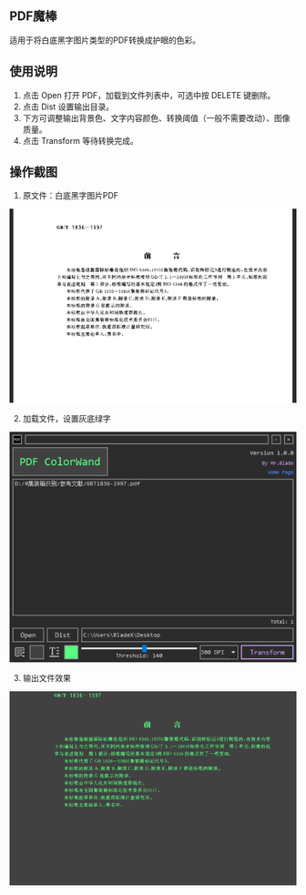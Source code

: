 ## PDF魔棒

适用于将白底黑字图片类型的PDF转换成护眼的色彩。

## 使用说明

1. 点击 Open 打开 PDF，加载到文件列表中，可选中按 DELETE 键删除。
2. 点击 Dist 设置输出目录。
3. 下方可调整输出背景色、文字内容颜色、转换阈值（一般不需要改动）、图像质量。
4. 点击 Transform 等待转换完成。

## 操作截图

1. 原文件：白底黑字图片PDF

<div align="center">
  <img src="https://github.com/MRBLADEX/PDF_ColorWand_Win/blob/main/intro/input.png">
</div>

2. 加载文件，设置灰底绿字

<div align="center">
  <img src="https://github.com/MRBLADEX/PDF_ColorWand_Win/blob/main/intro/screen.png">
</div>

3. 输出文件效果

<div align="center">
  <img src="https://github.com/MRBLADEX/PDF_ColorWand_Win/blob/main/intro/output.png">
</div>